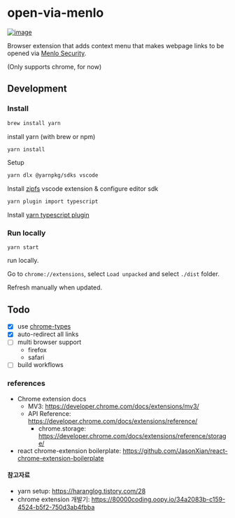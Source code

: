 # open-via-menlo

[![image](https://user-images.githubusercontent.com/11611397/216783062-5f9b5b39-e3d7-48d7-b191-ac1ddc0a325c.png)](https://chrome.google.com/webstore/detail/open-via-menlo/noipifnjlcnmakealjopkndknloofcka)

Browser extension that adds context menu that makes webpage links to be opened via [Menlo Security](https://safe.menlosecurity.com/).

(Only supports chrome, for now)

## Development
### Install

```sh
brew install yarn
```
install yarn (with brew or npm)

```sh
yarn install
```
Setup

```sh
yarn dlx @yarnpkg/sdks vscode
```
Install [zipfs](https://marketplace.visualstudio.com/items?itemName=arcanis.vscode-zipfs) vscode extension & configure editor sdk

```sh
yarn plugin import typescript
```
Install [yarn typescript plugin](https://github.com/yarnpkg/berry/tree/master/packages/plugin-typescript)

### Run locally
```
yarn start
```
run locally.

Go to `chrome://extensions`, select `Load unpacked` and select `./dist` folder.

Refresh manually when updated.

## Todo
- [x] use [chrome-types](https://www.npmjs.com/package/chrome-types)
- [x] auto-redirect all links
- [ ] multi browser support
  - firefox
  - safari
- [ ] build workflows

### references
- Chrome extension docs
  - MV3: https://developer.chrome.com/docs/extensions/mv3/
  - API Reference: https://developer.chrome.com/docs/extensions/reference/
    - chrome.storage: https://developer.chrome.com/docs/extensions/reference/storage/
- react chrome-extension boilerplate: https://github.com/JasonXian/react-chrome-extension-boilerplate

#### 참고자료
- yarn setup: https://haranglog.tistory.com/28
- chrome extension 개발기: https://80000coding.oopy.io/34a2083b-c159-4524-b5f2-750d3ab4fbba
